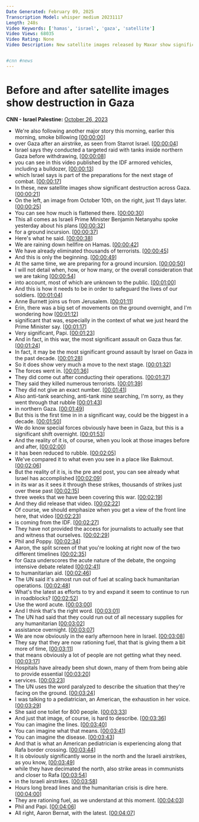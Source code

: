```yaml
---
Date Generated: February 09, 2025
Transcription Model: whisper medium 20231117
Length: 248s
Video Keywords: ['hamas', 'israel', 'gaza', 'satellite']
Video Views: 68035
Video Rating: None
Video Description: New satellite images released by Maxar show significant damage to sites across Gaza since October 7, when Hamas launched a surprise attack on Israel. In response, Israel has been launching airstrikes on Gaza.


#cnn #news
---
```


# Before and after satellite images show destruction in Gaza
**CNN - Israel Palestine:** [October 26, 2023](https://www.youtube.com/watch?v=lX1kQKDZ2NA)
*  We're also following another major story this morning, earlier this morning, smoke billowing [[00:00:00](https://www.youtube.com/watch?v=lX1kQKDZ2NA&t=0.0s)]
*  over Gaza after an airstrike, as seen from Starrot Israel. [[00:00:04](https://www.youtube.com/watch?v=lX1kQKDZ2NA&t=4.5600000000000005s)]
*  Israel says they conducted a targeted raid with tanks inside northern Gaza before withdrawing, [[00:00:08](https://www.youtube.com/watch?v=lX1kQKDZ2NA&t=8.5s)]
*  you can see in this video published by the IDF armored vehicles, including a bulldozer, [[00:00:13](https://www.youtube.com/watch?v=lX1kQKDZ2NA&t=13.0s)]
*  which Israel says is part of the preparations for the next stage of combat. [[00:00:17](https://www.youtube.com/watch?v=lX1kQKDZ2NA&t=17.52s)]
*  In these, new satellite images show significant destruction across Gaza. [[00:00:21](https://www.youtube.com/watch?v=lX1kQKDZ2NA&t=21.8s)]
*  On the left, an image from October 10th, on the right, just 11 days later. [[00:00:25](https://www.youtube.com/watch?v=lX1kQKDZ2NA&t=25.76s)]
*  You can see how much is flattened there. [[00:00:30](https://www.youtube.com/watch?v=lX1kQKDZ2NA&t=30.400000000000002s)]
*  This all comes as Israeli Prime Minister Benjamin Netanyahu spoke yesterday about his plans [[00:00:32](https://www.youtube.com/watch?v=lX1kQKDZ2NA&t=32.52s)]
*  for a ground incursion. [[00:00:37](https://www.youtube.com/watch?v=lX1kQKDZ2NA&t=37.28s)]
*  Here's what he said. [[00:00:38](https://www.youtube.com/watch?v=lX1kQKDZ2NA&t=38.44s)]
*  We are raining down hellfire on Hamas. [[00:00:42](https://www.youtube.com/watch?v=lX1kQKDZ2NA&t=42.28s)]
*  We have already eliminated thousands of terrorists. [[00:00:45](https://www.youtube.com/watch?v=lX1kQKDZ2NA&t=45.32s)]
*  And this is only the beginning. [[00:00:49](https://www.youtube.com/watch?v=lX1kQKDZ2NA&t=49.040000000000006s)]
*  At the same time, we are preparing for a ground incursion. [[00:00:50](https://www.youtube.com/watch?v=lX1kQKDZ2NA&t=50.96s)]
*  I will not detail when, how, or how many, or the overall consideration that we are taking [[00:00:54](https://www.youtube.com/watch?v=lX1kQKDZ2NA&t=54.92s)]
*  into account, most of which are unknown to the public. [[00:01:00](https://www.youtube.com/watch?v=lX1kQKDZ2NA&t=60.760000000000005s)]
*  And this is how it needs to be in order to safeguard the lives of our soldiers. [[00:01:04](https://www.youtube.com/watch?v=lX1kQKDZ2NA&t=64.92s)]
*  Anne Burnett joins us from Jerusalem. [[00:01:11](https://www.youtube.com/watch?v=lX1kQKDZ2NA&t=71.64s)]
*  Erin, there was a big set of movements on the ground overnight, and I'm wondering how [[00:01:12](https://www.youtube.com/watch?v=lX1kQKDZ2NA&t=72.96000000000001s)]
*  significant that was, especially in the context of what we just heard the Prime Minister say. [[00:01:17](https://www.youtube.com/watch?v=lX1kQKDZ2NA&t=77.18s)]
*  Very significant, Papi. [[00:01:23](https://www.youtube.com/watch?v=lX1kQKDZ2NA&t=83.92s)]
*  And in fact, in this war, the most significant assault on Gaza thus far. [[00:01:24](https://www.youtube.com/watch?v=lX1kQKDZ2NA&t=84.92s)]
*  In fact, it may be the most significant ground assault by Israel on Gaza in the past decade. [[00:01:28](https://www.youtube.com/watch?v=lX1kQKDZ2NA&t=88.6s)]
*  So it does show very much a move to the next stage. [[00:01:32](https://www.youtube.com/watch?v=lX1kQKDZ2NA&t=92.8s)]
*  The forces went in. [[00:01:36](https://www.youtube.com/watch?v=lX1kQKDZ2NA&t=96.28s)]
*  They did come out after conducting their operations. [[00:01:37](https://www.youtube.com/watch?v=lX1kQKDZ2NA&t=97.28s)]
*  They said they killed numerous terrorists. [[00:01:39](https://www.youtube.com/watch?v=lX1kQKDZ2NA&t=99.84s)]
*  They did not give an exact number. [[00:01:41](https://www.youtube.com/watch?v=lX1kQKDZ2NA&t=101.75999999999999s)]
*  Also anti-tank searching, anti-tank mine searching, I'm sorry, as they went through that rubble [[00:01:43](https://www.youtube.com/watch?v=lX1kQKDZ2NA&t=103.72s)]
*  in northern Gaza. [[00:01:49](https://www.youtube.com/watch?v=lX1kQKDZ2NA&t=109.0s)]
*  But this is the first time in in a significant way, could be the biggest in a decade. [[00:01:50](https://www.youtube.com/watch?v=lX1kQKDZ2NA&t=110.0s)]
*  We do know special forces obviously have been in Gaza, but this is a significant shift overnight. [[00:01:53](https://www.youtube.com/watch?v=lX1kQKDZ2NA&t=113.68s)]
*  And the reality of it is, of course, when you look at those images before and after, [[00:02:00](https://www.youtube.com/watch?v=lX1kQKDZ2NA&t=120.36000000000001s)]
*  it has been reduced to rubble. [[00:02:05](https://www.youtube.com/watch?v=lX1kQKDZ2NA&t=125.0s)]
*  We've compared it to what even you see in a place like Bakmout. [[00:02:06](https://www.youtube.com/watch?v=lX1kQKDZ2NA&t=126.56s)]
*  But the reality of it is, is the pre and post, you can see already what Israel has accomplished [[00:02:09](https://www.youtube.com/watch?v=lX1kQKDZ2NA&t=129.84s)]
*  in its war as it sees it through these strikes, thousands of strikes just over these past [[00:02:15](https://www.youtube.com/watch?v=lX1kQKDZ2NA&t=135.04000000000002s)]
*  three weeks that we have been covering this war. [[00:02:19](https://www.youtube.com/watch?v=lX1kQKDZ2NA&t=139.88s)]
*  And they did release that video. [[00:02:22](https://www.youtube.com/watch?v=lX1kQKDZ2NA&t=142.52s)]
*  Of course, we should emphasize when you get a view of the front line here, that video [[00:02:23](https://www.youtube.com/watch?v=lX1kQKDZ2NA&t=143.64000000000001s)]
*  is coming from the IDF. [[00:02:27](https://www.youtube.com/watch?v=lX1kQKDZ2NA&t=147.44s)]
*  They have not provided the access for journalists to actually see that and witness that ourselves. [[00:02:29](https://www.youtube.com/watch?v=lX1kQKDZ2NA&t=149.04000000000002s)]
*  Phil and Poppy. [[00:02:34](https://www.youtube.com/watch?v=lX1kQKDZ2NA&t=154.28s)]
*  Aaron, the split screen of that you're looking at right now of the two different timelines [[00:02:35](https://www.youtube.com/watch?v=lX1kQKDZ2NA&t=155.28s)]
*  for Gaza underscores the acute nature of the debate, the ongoing intensive debate related [[00:02:41](https://www.youtube.com/watch?v=lX1kQKDZ2NA&t=161.08s)]
*  to humanitarian aid. [[00:02:46](https://www.youtube.com/watch?v=lX1kQKDZ2NA&t=166.60000000000002s)]
*  The UN said it's almost run out of fuel at scaling back humanitarian operations. [[00:02:48](https://www.youtube.com/watch?v=lX1kQKDZ2NA&t=168.08s)]
*  What's the latest as efforts to try and expand it seem to continue to run in roadblocks? [[00:02:52](https://www.youtube.com/watch?v=lX1kQKDZ2NA&t=172.70000000000002s)]
*  Use the word acute. [[00:03:00](https://www.youtube.com/watch?v=lX1kQKDZ2NA&t=180.84s)]
*  And I think that's the right word. [[00:03:01](https://www.youtube.com/watch?v=lX1kQKDZ2NA&t=181.84s)]
*  The UN had said that they could run out of all necessary supplies for any humanitarian [[00:03:02](https://www.youtube.com/watch?v=lX1kQKDZ2NA&t=182.84s)]
*  assistance overnight. [[00:03:07](https://www.youtube.com/watch?v=lX1kQKDZ2NA&t=187.0s)]
*  We are now obviously in the early afternoon here in Israel. [[00:03:08](https://www.youtube.com/watch?v=lX1kQKDZ2NA&t=188.56s)]
*  They say that they are now rationing fuel, that that is giving them a bit more of time, [[00:03:11](https://www.youtube.com/watch?v=lX1kQKDZ2NA&t=191.12s)]
*  that means obviously a lot of people are not getting what they need. [[00:03:17](https://www.youtube.com/watch?v=lX1kQKDZ2NA&t=197.23999999999998s)]
*  Hospitals have already been shut down, many of them from being able to provide essential [[00:03:20](https://www.youtube.com/watch?v=lX1kQKDZ2NA&t=200.28s)]
*  services. [[00:03:23](https://www.youtube.com/watch?v=lX1kQKDZ2NA&t=203.6s)]
*  The UN uses the word paralyzed to describe the situation that they're facing on the ground. [[00:03:24](https://www.youtube.com/watch?v=lX1kQKDZ2NA&t=204.6s)]
*  I was talking to a pediatrician, an American, the exhaustion in her voice. [[00:03:29](https://www.youtube.com/watch?v=lX1kQKDZ2NA&t=209.39999999999998s)]
*  She said one toilet for 800 people. [[00:03:33](https://www.youtube.com/watch?v=lX1kQKDZ2NA&t=213.51999999999998s)]
*  And just that image, of course, is hard to describe. [[00:03:36](https://www.youtube.com/watch?v=lX1kQKDZ2NA&t=216.95999999999998s)]
*  You can imagine the lines. [[00:03:40](https://www.youtube.com/watch?v=lX1kQKDZ2NA&t=220.32s)]
*  You can imagine what that means. [[00:03:41](https://www.youtube.com/watch?v=lX1kQKDZ2NA&t=221.83999999999997s)]
*  You can imagine the disease. [[00:03:43](https://www.youtube.com/watch?v=lX1kQKDZ2NA&t=223.0s)]
*  And that is what an American pediatrician is experiencing along that Rafa border crossing. [[00:03:44](https://www.youtube.com/watch?v=lX1kQKDZ2NA&t=224.32s)]
*  It is obviously significantly worse in the north and the Israeli airstrikes, as you know, [[00:03:49](https://www.youtube.com/watch?v=lX1kQKDZ2NA&t=229.64s)]
*  while they have decimated the north, also strike areas in communists and closer to Rafa [[00:03:54](https://www.youtube.com/watch?v=lX1kQKDZ2NA&t=234.2s)]
*  in the Israeli airstrikes. [[00:03:58](https://www.youtube.com/watch?v=lX1kQKDZ2NA&t=238.95999999999998s)]
*  Hours long bread lines and the humanitarian crisis is dire here. [[00:04:00](https://www.youtube.com/watch?v=lX1kQKDZ2NA&t=240.48s)]
*  They are rationing fuel, as we understand at this moment. [[00:04:03](https://www.youtube.com/watch?v=lX1kQKDZ2NA&t=243.62s)]
*  Phil and Papi. [[00:04:06](https://www.youtube.com/watch?v=lX1kQKDZ2NA&t=246.04s)]
*  All right, Aaron Bernat, with the latest. [[00:04:07](https://www.youtube.com/watch?v=lX1kQKDZ2NA&t=247.04s)]
